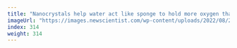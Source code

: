 ```yaml
---
title: "Nanocrystals help water act like sponge to hold more oxygen than blood"
imageUrl: "https://images.newscientist.com/wp-content/uploads/2022/08/24145159/SEI_120854208.jpg?width=600"
index: 314
weight: 314
---
```

